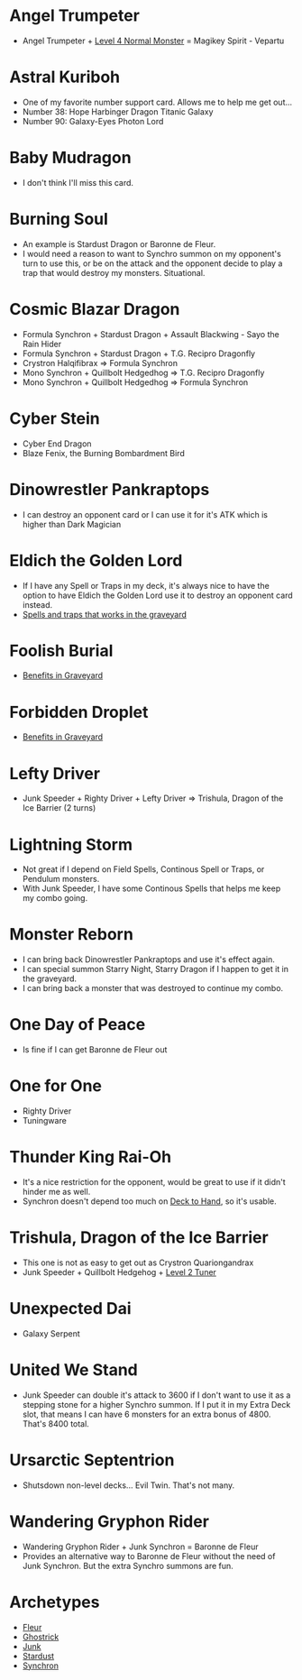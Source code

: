 # Angel Trumpeter
* Angel Trumpeter + [Level 4 Normal Monster](Master-Duel.md#level-4-normal-monster) = Magikey Spirit - Vepartu

# Astral Kuriboh
* One of my favorite number support card. Allows me to help me get out...
* Number 38: Hope Harbinger Dragon Titanic Galaxy 
* Number 90: Galaxy-Eyes Photon Lord

# Baby Mudragon
* I don't think I'll miss this card. 

# Burning Soul
* An example is Stardust Dragon or Baronne de Fleur.
* I would need a reason to want to Synchro summon on my opponent's turn to use this, or be on the attack and the opponent decide to play a trap that would destroy my monsters. Situational. 

# Cosmic Blazar Dragon
* Formula Synchron + Stardust Dragon + Assault Blackwing - Sayo the Rain Hider
* Formula Synchron + Stardust Dragon + T.G. Recipro Dragonfly
* Crystron Halqifibrax => Formula Synchron
* Mono Synchron + Quillbolt Hedgedhog => T.G. Recipro Dragonfly
* Mono Synchron + Quillbolt Hedgedhog => Formula Synchron

# Cyber Stein
* Cyber End Dragon
* Blaze Fenix, the Burning Bombardment Bird

# Dinowrestler Pankraptops
* I can destroy an opponent card or I can use it for it's ATK which is higher than Dark Magician

# Eldich the Golden Lord
* If I have any Spell or Traps in my deck, it's always nice to have the option to have Eldich the Golden Lord use it to destroy an opponent card instead. 
* [Spells and traps that works in the graveyard](Master-Duel.md#spells-and-traps-that-works-in-the-graveyard)

# Foolish Burial
* [Benefits in Graveyard](Master-Duel.md#benefits-in-graveyard)

# Forbidden Droplet
* [Benefits in Graveyard](Master-Duel.md#benefits-in-graveyard)

# Lefty Driver
* Junk Speeder + Righty Driver + Lefty Driver => Trishula, Dragon of the Ice Barrier (2 turns)

# Lightning Storm
* Not great if I depend on Field Spells, Continous Spell or Traps, or Pendulum monsters. 
* With Junk Speeder, I have some Continous Spells that helps me keep my combo going. 

# Monster Reborn
* I can bring back Dinowrestler Pankraptops and use it's effect again. 
* I can special summon Starry Night, Starry Dragon if I happen to get it in the graveyard. 
* I can bring back a monster that was destroyed to continue my combo.

# One Day of Peace
* Is fine if I can get Baronne de Fleur out

# One for One
* Righty Driver
* Tuningware

# Thunder King Rai-Oh
* It's a nice restriction for the opponent, would be great to use if it didn't hinder me as well. 
* Synchron doesn't depend too much on [Deck to Hand](Master-Duel.md#deck-to-hand), so it's usable.

# Trishula, Dragon of the Ice Barrier
* This one is not as easy to get out as Crystron Quariongandrax
* Junk Speeder + Quillbolt Hedgehog + [Level 2 Tuner](#level-2-tuner)

# Unexpected Dai
* Galaxy Serpent

# United We Stand
* Junk Speeder can double it's attack to 3600 if I don't want to use it as a stepping stone for a higher Synchro summon. If I put it in my Extra Deck slot, that means I can have 6 monsters for an extra bonus of 4800. That's 8400 total. 

# Ursarctic Septentrion
* Shutsdown non-level decks... Evil Twin. That's not many. 

# Wandering Gryphon Rider
* Wandering Gryphon Rider + Junk Synchron = Baronne de Fleur
* Provides an alternative way to Baronne de Fleur without the need of Junk Synchron. But the extra Synchro summons are fun.

# Archetypes
* [Fleur](Fleur.md)
* [Ghostrick](Ghostrick.md)
* [Junk](Junk.md)
* [Stardust](Stardust.md)
* [Synchron](Synchron.md)